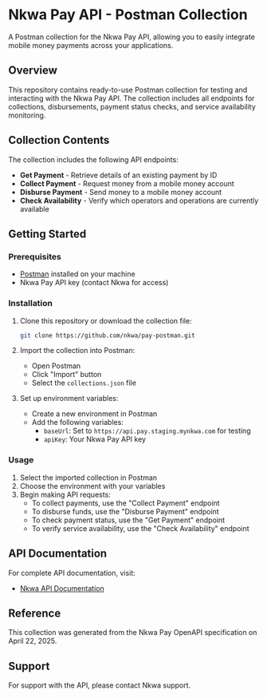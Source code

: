 # Nkwa Pay API - Postman Collection

A Postman collection for the Nkwa Pay API, allowing you to easily integrate mobile money payments across your applications.

## Overview

This repository contains ready-to-use Postman collection for testing and interacting with the Nkwa Pay API. The collection includes all endpoints for collections, disbursements, payment status checks, and service availability monitoring.

## Collection Contents

The collection includes the following API endpoints:

- **Get Payment** - Retrieve details of an existing payment by ID
- **Collect Payment** - Request money from a mobile money account
- **Disburse Payment** - Send money to a mobile money account
- **Check Availability** - Verify which operators and operations are currently available

## Getting Started

### Prerequisites

- [Postman](https://www.postman.com/downloads/) installed on your machine
- Nkwa Pay API key (contact Nkwa for access)

### Installation

1. Clone this repository or download the collection file:
   ```bash
   git clone https://github.com/nkwa/pay-postman.git
   ```

2. Import the collection into Postman:
   - Open Postman
   - Click "Import" button
   - Select the `collections.json` file

3. Set up environment variables:
   - Create a new environment in Postman
   - Add the following variables:
     - `baseUrl`: Set to `https://api.pay.staging.mynkwa.com` for testing
     - `apiKey`: Your Nkwa Pay API key

### Usage

1. Select the imported collection in Postman
2. Choose the environment with your variables
3. Begin making API requests:
   - To collect payments, use the "Collect Payment" endpoint
   - To disburse funds, use the "Disburse Payment" endpoint
   - To check payment status, use the "Get Payment" endpoint
   - To verify service availability, use the "Check Availability" endpoint

## API Documentation

For complete API documentation, visit:
- [Nkwa API Documentation](https://docs.mynkwa.com/api-reference)

## Reference

This collection was generated from the Nkwa Pay OpenAPI specification on April 22, 2025.

## Support

For support with the API, please contact Nkwa support.

